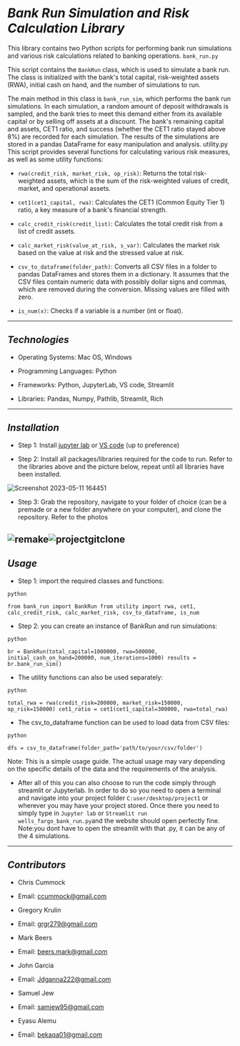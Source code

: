 # *Bank Run Simulation and Risk Calculation Library*

This library contains two Python scripts for performing bank run simulations and various risk calculations related to banking operations.
```bank_run.py```

This script contains the ```BankRun``` class, which is used to simulate a bank run. The class is initialized with the bank's total capital, risk-weighted assets (RWA), initial cash on hand, and the number of simulations to run.

The main method in this class is ```bank_run_sim```, which performs the bank run simulations. In each simulation, a random amount of deposit withdrawals is sampled, and the bank tries to meet this demand either from its available capital or by selling off assets at a discount. The bank's remaining capital and assets, CET1 ratio, and success (whether the CET1 ratio stayed above 8%) are recorded for each simulation.
The results of the simulations are stored in a pandas DataFrame for easy manipulation and analysis.
utility.py
This script provides several functions for calculating various risk measures, as well as some utility functions:

- ```rwa(credit_risk, market_risk, op_risk)```: Returns the total risk-weighted assets, which is the sum of the risk-weighted values of credit, market, and operational assets.

- ```cet1(cet1_capital, rwa)```: Calculates the CET1 (Common Equity Tier 1) ratio, a key measure of a bank's financial strength.

- ```calc_credit_risk(credit_list)```: Calculates the total credit risk from a list of credit assets.

- ```calc_market_risk(value_at_risk, s_var)```: Calculates the market risk based on the value at risk and the stressed value at risk.

- ```csv_to_dataframe(folder_path)```: Converts all CSV files in a folder to pandas DataFrames and stores them in a dictionary. It assumes that the CSV files contain numeric data with possibly dollar signs and commas, which are removed during the conversion. Missing values are filled with zero.

- ```is_num(x)```: Checks if a variable is a number (int or float).

-----------------------

## *Technologies*

- Operating Systems: Mac OS, Windows

- Programming Languages: Python

- Frameworks: Python, JupyterLab, VS code, Streamlit

- Libraries: Pandas, Numpy, Pathlib, Streamlit, Rich
-----------------------

## *Installation*

- Step 1: Install [jupyter lab](https://jupyter.org/install) or [VS code](https://code.visualstudio.com/download) (up to preference)

- Step 2: Install all packages/libraries required for the code to run. Refer to the libraries above and the picture below, repeat until all libraries have been installed.

![Screenshot 2023-05-11 164451](https://github.com/chris2hedge/bankingstresstestproject/assets/127170402/fb5febdc-7433-423f-ac0c-f4b867723f82)

- Step 3: Grab the repository, navigate to your folder of choice (can be a premade or a new folder anywhere on your computer), and clone the repository. Refer to the photos 

![remake](https://github.com/chris2hedge/bankingstresstestproject/assets/127170402/559d1cc5-1046-494a-84ba-99c6ee45e75d)![projectgitclone](https://github.com/chris2hedge/bankingstresstestproject/assets/127170402/8a393390-fbbd-46d5-b748-0e995a4b31d6)
-----------------------

## *Usage*

- Step 1: import the required classes and functions:
 ```
python

from bank_run import BankRun from utility import rwa, cet1, calc_credit_risk, calc_market_risk, csv_to_dataframe, is_num 
```
- Step 2: you can create an instance of BankRun and run simulations:
```
python

br = BankRun(total_capital=1000000, rwa=500000, initial_cash_on_hand=200000, num_iterations=1000) results = br.bank_run_sim() 
```
- The utility functions can also be used separately:
```
python

total_rwa = rwa(credit_risk=200000, market_risk=150000, op_risk=150000) cet1_ratio = cet1(cet1_capital=300000, rwa=total_rwa) 
```
- The csv_to_dataframe function can be used to load data from CSV files:
```
python

dfs = csv_to_dataframe(folder_path='path/to/your/csv/folder')
```
Note: This is a simple usage guide. The actual usage may vary depending on the specific details of the data and the requirements of the analysis.

- After all of this you can also choose to run the code simply through streamlit or Jupyterlab. In order to do so you need to open a terminal and navigate into your project folder
```C:user/desktop/project1```
or wherever you may have your project stored. Once there you need to simply type in ```Jupyter lab``` or ```Streamlit run wells_fargo_bank_run.py```and the website should open perfectly fine. Note:you dont have to open the streamlit with that .py, it can be any of the 4 simulations.

-----------------------

## *Contributors*

- Chris Cummock
- Email: ccummock@gmail.com

- Gregory Krulin
- Email: grgr279@gmail.com

- Mark Beers
- Email: beers.mark@gmail.com

- John Garcia
- Email: Jdganna222@gmail.com

- Samuel Jew
- Email: samjew95@gmail.com

- Eyasu Alemu
- Email: bekaqa01@gmail.com
